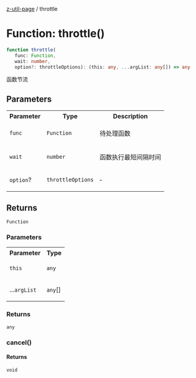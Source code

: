 [z-util-page](../README.md) / throttle

# Function: throttle()

```ts
function throttle(
   func: Function, 
   wait: number, 
   option?: throttleOptions): (this: any, ...argList: any[]) => any
```

函数节流

## Parameters

<table>
<tr>
<th>Parameter</th>
<th>Type</th>
<th>Description</th>
</tr>
<tr>
<td>

`func`

</td>
<td>

`Function`

</td>
<td>

待处理函数

</td>
</tr>
<tr>
<td>

`wait`

</td>
<td>

`number`

</td>
<td>

函数执行最短间隔时间

</td>
</tr>
<tr>
<td>

`option`?

</td>
<td>

`throttleOptions`

</td>
<td>

&hyphen;

</td>
</tr>
</table>

## Returns

`Function`

### Parameters

<table>
<tr>
<th>Parameter</th>
<th>Type</th>
</tr>
<tr>
<td>

`this`

</td>
<td>

`any`

</td>
</tr>
<tr>
<td>

...`argList`

</td>
<td>

`any`[]

</td>
</tr>
</table>

### Returns

`any`

### cancel()

#### Returns

`void`
